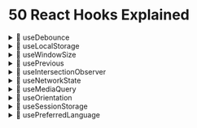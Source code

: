 # 50 React Hooks Explained

<details>
  <summary>🍿 useDebounce</summary>

---

This one is pretty straightforward.

Every time value changes, we set a timeout to update the debounced value after the specified delay.

However, if value keeps changing, we clear the timeout and set a new one.

This means if you keep typing for a whole second without stopping, the debounced value will only be updated once at the end.

```tsx
function useDebounce(value: string, delay: number) {
  // State to hold the debounced value
  const [debouncedValue, setDebouncedValue] = useState(value);

  useEffect(() => {
    // Handler to set debouncedValue to value after the specified delay
    const handler = setTimeout(() => {
      setDebouncedValue(value);
    }, delay);

    // Cleanup function to clear the timeout if the value or delay changes
    return () => {
      clearTimeout(handler);
    };
  }, [value, delay]);

  return debouncedValue;
}
```

</details>

<details>
  <summary>🍿 useLocalStorage</summary>

---

Here we start off by getting the value from localStorage, if it exists.

Using a function with the useState hook in React for the initial state is known as "lazy initialization."

This method is handy when setting up the initial state takes a lot of work or relies on outside sources, like local storage. With this approach, React runs the function only once when the component first loads, enhancing performance by skipping extra work on future renders.

When users set a new value, they may pass a function to the setValue function. This is a common pattern in React, where the new state depends on the previous state.

Finally, we store the new value in localStorage.

```tsx
function useLocalStorage<InitialValue>(
  key: string,
  initialValue: InitialValue
) {
  const [storedValue, setStoredValue] = useState(() => {
    try {
      const item = window.localStorage.getItem(key);
      return item ? JSON.parse(item) : initialValue;
    } catch (error) {
      console.log(error);
      return initialValue;
    }
  });

  const setValue = (
    value: InitialValue | ((value: InitialValue) => InitialValue)
  ) => {
    try {
      const valueToStore =
        value instanceof Function ? value(storedValue) : value;
      setStoredValue(valueToStore);
      window.localStorage.setItem(key, JSON.stringify(valueToStore));
    } catch (error) {
      console.log(error);
    }
  };

  return [storedValue, setValue];
}
```

</details>

<details>
  <summary>🍿 useWindowSize</summary>

---

The initial values of windowSize should be directly coming from `window` but because we're using SSR first framework, we need to set the initial values to `null` and update them on the first render.

In an SPA application, this wouldn't be necessary.

Whenever the window is resized, we update the windowSize state.

Finally, we remove the event listener on cleanup.

Reminder: Cleanup runs before the "new" effect, it runs with the old values of the effect.

```tsx
function useWindowSize() {
  const [windowSize, setWindowSize] = useState<{
    width: number | null;
    height: number | null;
  }>({
    width: null,
    height: null,
  });

  useEffect(() => {
    // Handler to call on window resize
    function handleResize() {
      // Set window width/height to state
      setWindowSize({
        width: window.innerWidth,
        height: window.innerHeight,
      });
    }

    window.addEventListener("resize", handleResize);

    // Call handler right away so state gets updated with initial window size
    // Needed because we're using SSR first framework
    handleResize();

    // Remove event listener on cleanup
    return () => window.removeEventListener("resize", handleResize);
  }, []);

  return windowSize;
}
```

</details>

<details>
  <summary>🍿 usePrevious</summary>

---

# Description

The trick with this hook is to use the `useRef` hook to store the previous value.

The reason we use refs is because they don't cause a re-render when they change, unlike state.

When we first call useRef, this happens before the component renders for the first time, so the ref's current value is `undefined`.

Because useEffect runs after the component renders, the ref's current value will be the previous value.

```tsx
function usePrevious<T>(value: T) {
  const ref = useRef<T>();

  useEffect(() => {
    ref.current = value;
  }, [value]);

  return ref.current;
}
```

# In depth explanation

## React's Update Cycle

React's update cycle can be simplified into two main phases for our context:

1. **Rendering Phase:** React readies the UI based on the current state and props. This phase concludes with the virtual DOM being refreshed and arranged for applying to the actual DOM. Throughout this phase, your component function operates, executing any hooks invoked within it, such as `useState`, `useRef`, and the setup phase of `useEffect` (where you outline what the effect accomplishes, but it hasn't executed yet).

2. **Commit Phase:** React applies the changes from the virtual DOM to the actual DOM, making those changes visible to the user. This is when the UI is actually updated.

## Execution of `useEffect`

`useEffect` is designed to run _after_ the commit phase. Its purpose is to execute side effects that should not be part of the rendering process, such as fetching data, setting up subscriptions, etc..

## Why Changes in `useEffect` Don't Affect Current Cycle's DOM

- **Timing:** Since `useEffect` runs after the commit phase, the DOM has already been updated with the information from the render phase by the time `useEffect` executes. React does not re-render or update the DOM again immediately after `useEffect` runs within the same cycle because React's rendering cycle has already completed.

- **Intention:** This behavior is by design. React intentionally separates the effects from the rendering phase to ensure that the UI updates are efficient and predictable. If effects could modify the DOM immediately in the same cycle they run, it would lead to potential performance issues and bugs due to unexpected re-renders or state changes after the DOM has been updated.

- **Ref and the DOM:** When you update `ref.current` in `useEffect`, you're modifying a value stored in memory that React uses for keeping references across renders. This update does not trigger a re-render by itself, and because `useEffect`'s changes are applied after the DOM has been updated, **there's no direct mechanism for those changes to modify the DOM until the next render cycle is triggered by state or prop changes.**

</details>

<details>
  <summary>🍿 useIntersectionObserver</summary>

---

`entry` gives us information about the target element's intersection with the root.

The `isIntersecting` property tells us whether the element is visible in the viewport.

As commented in the code, we copy `ref.current` to a variable to avoid a warning from React.

**How it works in a nutshell:** In the useEffect, we create a new IntersectionObserver and observe the target element. We return a cleanup function that unobserves the target element.

```tsx
function useIntersectionObserver(options: IntersectionObserverInit = {}) {
  const [entry, setEntry] = useState<IntersectionObserverEntry | null>(null);
  const ref = useRef(null);

  useEffect(() => {
    const observer = new IntersectionObserver(
      ([entry]) => setEntry(entry),
      options
    );

    // Copy ref.current to a variable
    // This is because ref.current may refer to a different element by the time the cleanup function runs
    // This was a warning by React
    // According to this Github issue: https://github.com/facebook/react/issues/15841
    // It's nothing to actually worry about
    const currentRef = ref.current;
    if (currentRef) observer.observe(currentRef);

    return () => {
      if (currentRef) observer.unobserve(currentRef);
    };
  }, [options]);

  return [ref, entry] as const;
}
```

</details>

<details>
  <summary>🍿 useNetworkState</summary>

---

This hook is used to monitor the network state of the user.

If you peek into the file `app/routes/use-network-state.tsx`, you'll see we had to author our own type for `navigator.connection` to avoid TypeScript errors.

The main key here is to `navigator`, especially `navigator.connection`.

Now, to be fair, this is an experimental API, as documented on MDN: https://developer.mozilla.org/en-US/docs/Web/API/Navigator/connection.

How it works in a nutshell: Similar to other hooks that use browser events, we set up event listeners for `online`, `offline`, and `change` events.

`online` -> when browser goes online.
`offline` -> when browser goes offline.
`change` -> when the network state changes.

```tsx
function useNetworkState() {
  const [networkState, setNetworkState] = useState<NetworkState>({
    online: false,
  });

  useEffect(() => {
    const updateNetworkState = () => {
      setNetworkState({
        online: navigator.onLine,
        downlink: navigator.connection?.downlink,
        downlinkMax: navigator.connection?.downlinkMax,
        effectiveType: navigator.connection?.effectiveType,
        rtt: navigator.connection?.rtt,
        saveData: navigator.connection?.saveData,
        type: navigator.connection?.type,
      });
    };

    // Call the function once to get the initial state
    updateNetworkState();

    window.addEventListener("online", updateNetworkState);
    window.addEventListener("offline", updateNetworkState);
    navigator.connection?.addEventListener("change", updateNetworkState);

    return () => {
      window.removeEventListener("online", updateNetworkState);
      window.removeEventListener("offline", updateNetworkState);
      navigator.connection?.removeEventListener("change", updateNetworkState);
    };
  }, []);

  return networkState;
}
```

</details>

<details>
  <summary>🍿 useMediaQuery</summary>

---

We set up a listener for the media query and update the matches state whenever the media query changes.

The matches state is initially set to false, and it is set to true when the media query matches.

We also return a cleanup function that removes the event listener when the component unmounts.

This hook is useful for conditionally rendering content based on the state of a media query.

For example, you can use it to show or hide certain elements based on the screen size.

```tsx
function useMediaQuery(query: string) {
  const [matches, setMatches] = useState(false);

  useEffect(() => {
    const mediaQuery = window.matchMedia(query);
    setMatches(mediaQuery.matches);

    const listener = (event: MediaQueryListEvent) => {
      setMatches(event.matches);
    };

    mediaQuery.addEventListener("change", listener);

    return () => {
      mediaQuery.removeEventListener("change", listener);
    };
  }, [query]);

  return matches;
}
```

</details>

<details>
  <summary>🍿 useOrientation</summary>

---

This hook is used to monitor the orientation of the user's device.

For example, you can use it to change the layout of your app based on the orientation of the device.

Orientation means whether the device is in portrait or landscape mode, when e.g. holding your phone, you can hold it vertically or horizontally.

We set up an event listener for the `orientationchange` event and update the orientation state whenever the orientation changes.

```tsx
function useOrientation() {
  const [orientation, setOrientation] = useState<ScreenOrientation | null>(
    null
  );

  useEffect(() => {
    const handleOrientationChange = () => {
      setOrientation(window.screen.orientation);
    };

    // Set the initial orientation
    handleOrientationChange();

    window.addEventListener("orientationchange", handleOrientationChange);

    return () => {
      window.removeEventListener("orientationchange", handleOrientationChange);
    };
  }, []);

  return orientation;
}
```

</details>

<details>
  <summary>🍿 useSessionStorage</summary>

---

This hook is similar to the `useLocalStorage` hook, but it uses `sessionStorage` instead of `localStorage`.

```tsx
function useSessionStorage<InitialValue>(
  key: string,
  initialValue: InitialValue
) {
  const [value, setValue] = useState<InitialValue>(() => {
    if (typeof window === "undefined") {
      return initialValue;
    }

    const storedValue = sessionStorage.getItem(key);
    return storedValue !== null ? JSON.parse(storedValue) : initialValue;
  });

  // Set Inital Value
  useEffect(() => {
    setValue(
      JSON.parse(sessionStorage.getItem(key) || JSON.stringify(initialValue))
    );
  }, [initialValue, key]);

  useEffect(() => {
    sessionStorage.setItem(key, JSON.stringify(value));
  }, [key, value]);

  return [value, setValue] as const;
}
```

</details>

<details>
  <summary>🍿 usePreferredLanguage</summary>

---

This hook is used to get the user's preferred language.

It uses the `navigator.language` property to get the user's preferred language.

Every time the user's preferred language changes, the `languagechange` event is fired, and we update the language state.

```tsx
function usePreferredLanguage() {
  const [language, setLanguage] = useState<string | null>(null);

  useEffect(() => {
    const handler = () => {
      setLanguage(navigator.language);
    };

    // Set the initial language
    handler();

    window.addEventListener("languagechange", handler);

    return () => {
      window.removeEventListener("languagechange", handler);
    };
  }, []);

  return language;
}
```

</details>
